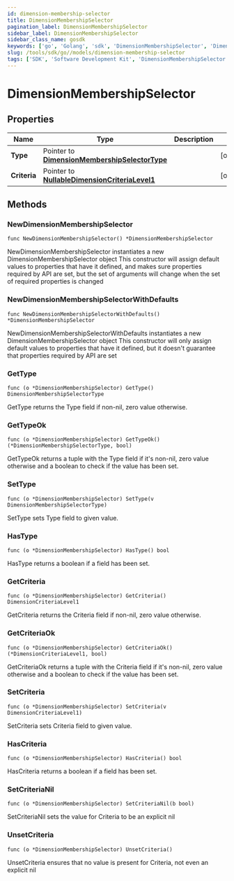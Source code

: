 ```yaml
---
id: dimension-membership-selector
title: DimensionMembershipSelector
pagination_label: DimensionMembershipSelector
sidebar_label: DimensionMembershipSelector
sidebar_class_name: gosdk
keywords: ['go', 'Golang', 'sdk', 'DimensionMembershipSelector', 'DimensionMembershipSelector'] 
slug: /tools/sdk/go//models/dimension-membership-selector
tags: ['SDK', 'Software Development Kit', 'DimensionMembershipSelector', 'DimensionMembershipSelector']
---
```


# DimensionMembershipSelector

## Properties

Name | Type | Description | Notes
------------ | ------------- | ------------- | -------------
**Type** | Pointer to [**DimensionMembershipSelectorType**](dimension-membership-selector-type) |  | [optional] 
**Criteria** | Pointer to [**NullableDimensionCriteriaLevel1**](dimension-criteria-level1) |  | [optional] 

## Methods

### NewDimensionMembershipSelector

`func NewDimensionMembershipSelector() *DimensionMembershipSelector`

NewDimensionMembershipSelector instantiates a new DimensionMembershipSelector object
This constructor will assign default values to properties that have it defined,
and makes sure properties required by API are set, but the set of arguments
will change when the set of required properties is changed

### NewDimensionMembershipSelectorWithDefaults

`func NewDimensionMembershipSelectorWithDefaults() *DimensionMembershipSelector`

NewDimensionMembershipSelectorWithDefaults instantiates a new DimensionMembershipSelector object
This constructor will only assign default values to properties that have it defined,
but it doesn't guarantee that properties required by API are set

### GetType

`func (o *DimensionMembershipSelector) GetType() DimensionMembershipSelectorType`

GetType returns the Type field if non-nil, zero value otherwise.

### GetTypeOk

`func (o *DimensionMembershipSelector) GetTypeOk() (*DimensionMembershipSelectorType, bool)`

GetTypeOk returns a tuple with the Type field if it's non-nil, zero value otherwise
and a boolean to check if the value has been set.

### SetType

`func (o *DimensionMembershipSelector) SetType(v DimensionMembershipSelectorType)`

SetType sets Type field to given value.

### HasType

`func (o *DimensionMembershipSelector) HasType() bool`

HasType returns a boolean if a field has been set.

### GetCriteria

`func (o *DimensionMembershipSelector) GetCriteria() DimensionCriteriaLevel1`

GetCriteria returns the Criteria field if non-nil, zero value otherwise.

### GetCriteriaOk

`func (o *DimensionMembershipSelector) GetCriteriaOk() (*DimensionCriteriaLevel1, bool)`

GetCriteriaOk returns a tuple with the Criteria field if it's non-nil, zero value otherwise
and a boolean to check if the value has been set.

### SetCriteria

`func (o *DimensionMembershipSelector) SetCriteria(v DimensionCriteriaLevel1)`

SetCriteria sets Criteria field to given value.

### HasCriteria

`func (o *DimensionMembershipSelector) HasCriteria() bool`

HasCriteria returns a boolean if a field has been set.

### SetCriteriaNil

`func (o *DimensionMembershipSelector) SetCriteriaNil(b bool)`

 SetCriteriaNil sets the value for Criteria to be an explicit nil

### UnsetCriteria
`func (o *DimensionMembershipSelector) UnsetCriteria()`

UnsetCriteria ensures that no value is present for Criteria, not even an explicit nil

